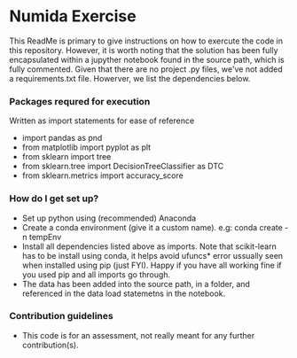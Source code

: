 # Numida Exercise #

This ReadMe is primary to give instructions on how to exercute the code in this repository.
However, it is worth noting that the solution has been fully encapsulated within a jupyther notebook found 
in the source path, which is fully commented. Given that there are no project .py files, we've not added
a requirements.txt file. Howerver, we list the dependencies below.

### Packages requred for execution ###
Written as import statements for ease of reference

* import pandas as pnd
* from matplotlib import pyplot as plt
* from sklearn import tree
* from sklearn.tree import DecisionTreeClassifier as DTC
* from sklearn.metrics import accuracy_score


### How do I get set up? ###

* Set up python using (recommended) Anaconda
* Create a conda environment (give it a custom name). e.g: conda create -n tempEnv
* Install all dependencies listed above as imports. Note that scikit-learn has to be install using conda, it helps avoid ufuncs* error ussually seen when installed using pip (just FYI). Happy if you have all working fine if you used pip and all imports go through.
* The data has been added into the source path, in a folder, and referenced in the data load statemetns in the notebook.

### Contribution guidelines ###

* This code is for an assessment, not really meant for any further contribution(s).
